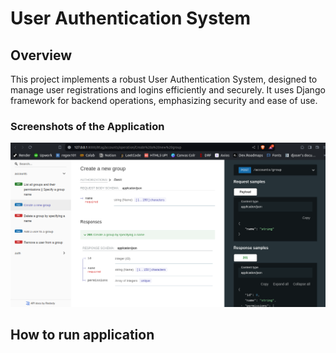 # User Authentication System

## Overview

This project implements a robust User Authentication System, designed to manage user registrations and logins efficiently and securely. It uses Django framework for backend operations, emphasizing security and ease of use.

### Screenshots of the Application
<a href='https://authentication-system-v1.vercel.app'>
    <img src='./assests/image1.png' alt='Image 1'>
</a>

## How to run application
